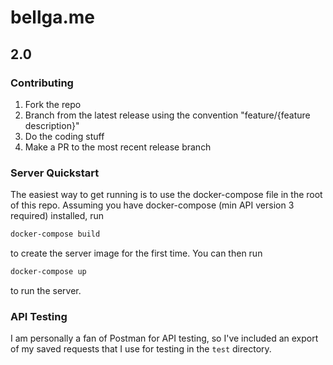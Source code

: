 # bellga.me
## 2.0

### Contributing
1. Fork the repo
2. Branch from the latest release using the convention "feature/{feature description}"
3. Do the coding stuff
4. Make a PR to the most recent release branch

### Server Quickstart

The easiest way to get running is to use the docker-compose file in the root of this repo. Assuming you have docker-compose (min API version 3 required) installed, run

```bash
docker-compose build
```

to create the server image for the first time. You can then run

```bash
docker-compose up
```

to run the server.


### API Testing

I am personally a fan of Postman for API testing, so I've included an export of my saved requests that I use for testing in the `test` directory.
